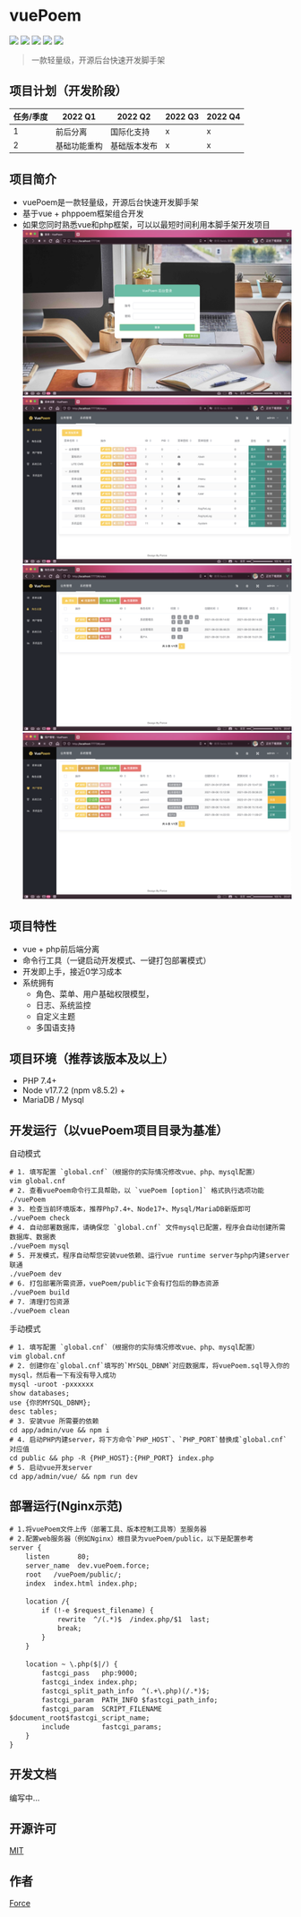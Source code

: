 # vuePoem

![](https://img.shields.io/badge/php-@phppoem-purple.svg?style=flat)
![](https://img.shields.io/badge/js-@vue-gree.svg?style=flat)
![](https://img.shields.io/badge/ui-@elementUI-blue.svg?style=flat)
![](https://img.shields.io/badge/font-@fontawesome-red.svg?style=flat)
![](https://img.shields.io/badge/License-@MIT-yellow.svg?style=flat)

> 一款轻量级，开源后台快速开发脚手架

## 项目计划（开发阶段）
|  任务/季度  | 2022 Q1 | 2022 Q2 | 2022 Q3 | 2022 Q4 |
|    ----    |   ----  |   ----  |   ----  |   ----  |
| 1 | 前后分离 | 国际化支持 | x | x |
| 2 | 基础功能重构 | 基础版本发布 | x | x |

## 项目简介
- vuePoem是一款轻量级，开源后台快速开发脚手架
- 基于vue + phppoem框架组合开发
- 如果您同时熟悉vue和php框架，可以以最短时间利用本脚手架开发项目
![show-0](app/admin/vue/static/imgs/show-0.png)
![show-1](app/admin/vue/static/imgs/show-1.png)
![show-2](app/admin/vue/static/imgs/show-2.png)
![show-3](app/admin/vue/static/imgs/show-3.png)

## 项目特性
- vue + php前后端分离
- 命令行工具（一键启动开发模式、一键打包部署模式）
- 开发即上手，接近0学习成本
- 系统拥有
  - 角色、菜单、用户基础权限模型，
  - 日志、系统监控
  - 自定义主题
  - 多国语支持

## 项目环境（推荐该版本及以上）
- PHP 7.4+
- Node v17.7.2 (npm v8.5.2) +
- MariaDB / Mysql

## 开发运行（以vuePoem项目目录为基准）

自动模式
```shell
# 1. 填写配置 `global.cnf`（根据你的实际情况修改vue、php、mysql配置）
vim global.cnf
# 2. 查看vuePoem命令行工具帮助，以 `vuePoem [option]` 格式执行选项功能
./vuePoem
# 3. 检查当前环境版本，推荐Php7.4+、Node17+、Mysql/MariaDB新版即可
./vuePoem check
# 4. 自动部署数据库，请确保您 `global.cnf` 文件mysql已配置，程序会自动创建所需数据库、数据表
./vuePoem mysql
# 5. 开发模式，程序自动帮您安装vue依赖、运行vue runtime server与php内建server联通
./vuePoem dev
# 6. 打包部署所需资源，vuePoem/public下会有打包后的静态资源
./vuePoem build
# 7. 清理打包资源
./vuePoem clean
```

手动模式
```shell
# 1. 填写配置 `global.cnf`（根据你的实际情况修改vue、php、mysql配置）
vim global.cnf
# 2. 创建你在`global.cnf`填写的`MYSQL_DBNM`对应数据库，将vuePoem.sql导入你的mysql，然后看一下有没有导入成功
mysql -uroot -pxxxxxx
show databases;
use {你的MYSQL_DBNM};
desc tables;
# 3. 安装vue 所需要的依赖
cd app/admin/vue && npm i
# 4. 启动PHP内建server，将下方命令`PHP_HOST`、`PHP_PORT`替换成`global.cnf`对应值
cd public && php -R {PHP_HOST}:{PHP_PORT} index.php
# 5. 启动vue开发server
cd app/admin/vue/ && npm run dev
```

## 部署运行(Nginx示范)
```shell
# 1.将vuePoem文件上传（部署工具、版本控制工具等）至服务器
# 2.配置web服务器（例如Nginx）根目录为vuePoem/public，以下是配置参考
server {
    listen       80;
    server_name  dev.vuePoem.force;
    root   /vuePoem/public/;
    index  index.html index.php;

    location /{
        if (!-e $request_filename) {
            rewrite  ^/(.*)$  /index.php/$1  last;
            break;
        }   
    } 

    location ~ \.php($|/) {
        fastcgi_pass   php:9000;
        fastcgi_index index.php;
        fastcgi_split_path_info  ^(.+\.php)(/.*)$;
        fastcgi_param  PATH_INFO $fastcgi_path_info;
        fastcgi_param  SCRIPT_FILENAME    $document_root$fastcgi_script_name;
        include        fastcgi_params;
    }
}
```

## 开发文档
编写中...

## 开源许可
[MIT](LICENSE)

## 作者
[Force](https://www.easybhu.cn)
